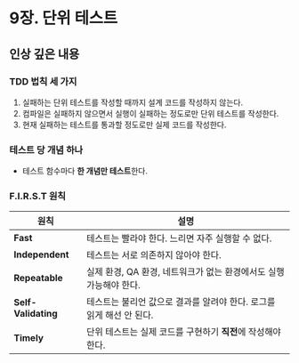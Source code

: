# 9장. 단위 테스트

## 인상 깊은 내용

### TDD 법칙 세 가지

1. 실패하는 단위 테스트를 작성할 때까지 설계 코드를 작성하지 않는다.  
2. 컴파일은 실패하지 않으면서 실행이 실패하는 정도로만 단위 테스트를 작성한다.  
3. 현재 실패하는 테스트를 통과할 정도로만 실제 코드를 작성한다.

### 테스트 당 개념 하나

- 테스트 함수마다 **한 개념만 테스트**한다.

### F.I.R.S.T 원칙

| 원칙        | 설명 |
|-------------|------|
| **Fast**    | 테스트는 빨라야 한다. 느리면 자주 실행할 수 없다. |
| **Independent** | 테스트는 서로 의존하지 않아야 한다. |
| **Repeatable** | 실제 환경, QA 환경, 네트워크가 없는 환경에서도 실행 가능해야 한다. |
| **Self-Validating** | 테스트는 불리언 값으로 결과를 알려야 한다. 로그를 읽게 해선 안 된다. |
| **Timely**  | 단위 테스트는 실제 코드를 구현하기 **직전**에 작성해야 한다. |